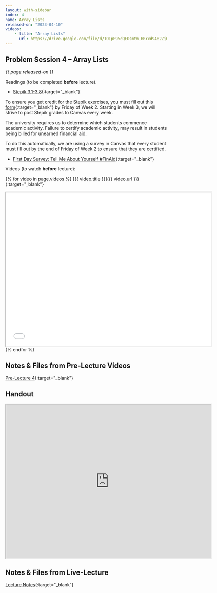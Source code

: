```yaml
---
layout: with-sidebar
index: 4
name: Array Lists
released-on: "2023-04-10"
videos:
    - title: "Array Lists"
      url: https://drive.google.com/file/d/1OIpP95dQEOsmtm_HRYxd9482Zj0dR54m
---
```


## Problem Session 4 – Array Lists

_{{ page.released-on }}_

Readings (to be completed **before** lecture). 
- [Stepik 3.1-3.8](https://stepik.org/lesson/687833/step/1?unit=687068){:target="_blank"}

To ensure you get credit for the Stepik exercises, you must fill out this [form](https://forms.gle/4UwhBqLGQaZKmwcF7){:target="_blank"} by Friday of Week 2. Starting in Week 3, we will strive to post Stepik grades to Canvas every week.

The university requires us to determine which students commence academic activity. Failure to certify academic activity, may result in students being billed for unearned financial aid.

To do this automatically, we are using a survey in Canvas that every student must fill out by the end of Friday of Week 2 to ensure that they are certified.
- [First Day Survey: Tell Me About Yourself #FinAid](https://canvas.ucsd.edu/courses/45403/quizzes/133769){:target="_blank"}

Videos (to watch **before** lecture):

{% for video in page.videos %}
[{{ video.title }}]({{ video.url }}){:target="_blank"}

<iframe src="{{ video.url }}/preview" width="640" height="480" allow="autoplay"></iframe>
{% endfor %}

## Notes & Files from Pre-Lecture Videos

[Pre-Lecture 4](https://github.com/ucsd-cse12-sp23/ucsd-cse12-sp23.github.io/tree/main/_pre-lectures/lecture-04){:target="_blank"}

## Handout

<iframe src="https://drive.google.com/file/d/11-kiN4IYihJCUXFsycNYGDtt5opto-rs/preview" width="640" height="480" allow="autoplay"></iframe>

## Notes & Files from Live-Lecture

[Lecture Notes](https://github.com/ucsd-cse12-sp23/ucsd-cse12-sp23.github.io/tree/main/_lectures/lecture-04){:target="_blank"}
